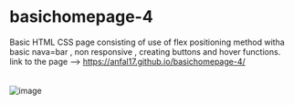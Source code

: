 ﻿# basichomepage-4
Basic HTML CSS page consisting of use of flex positioning method witha basic nava=bar , non responsive , creating buttons and hover functions.
<br>
link to the page --> https://anfal17.github.io/basichomepage-4/
<br> <br> <br>
![image](https://user-images.githubusercontent.com/92685449/219880760-18929b54-0516-4171-80a1-0c1164d9317b.png)
